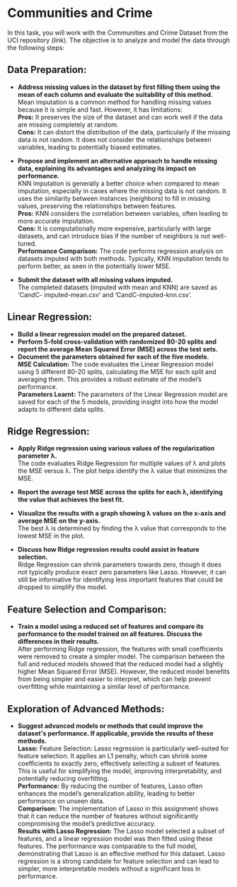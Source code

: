 # Communities and Crime

In this task, you will work with the Communities and Crime Dataset from the UCI repository (link). The objective is to analyze and model the data through the following steps:

## Data Preparation:

* **Address missing values in the dataset by first filling them using the mean of each column and evaluate the suitability of this method.** <br>
 Mean imputation is a common method for handling missing values because it is simple and fast. However, it has limitations:<br>
**Pros:** It preserves the size of the dataset and can work well if the data are missing completely at random. <br>
**Cons:** It can distort the distribution of the data, particularly if the missing data is not random. It does not consider the relationships between variables, leading to potentially biased estimates.<br>
* **Propose and implement an alternative approach to handle missing data, explaining its advantages and analyzing its impact on performance.** <br>
KNN imputation is generally a better choice when compared to mean imputation, especially in cases where the missing data is not random. It uses the similarity between instances (neighbors) to fill in missing values, preserving the relationships between features. <br>
**Pros:** KNN considers the correlation between variables, often leading to more accurate imputation. <br>
**Cons:** It is computationally more expensive, particularly with large datasets, and can introduce bias if the number of neighbors is not well-tuned. <br>
**Performance Comparison:** The code performs regression analysis on datasets imputed with both methods. Typically, KNN imputation tends to perform better, as seen in the potentially lower MSE. 

* **Submit the dataset with all missing values imputed.** <br>
The completed datasets (imputed with mean and KNN) are saved as ‘CandC- 
imputed-mean.csv’ and ‘CandC-imputed-knn.csv’.

## Linear Regression:

* **Build a linear regression model on the prepared dataset.**
* **Perform 5-fold cross-validation with randomized 80-20 splits and report the average Mean Squared Error (MSE) across the test sets.**
* **Document the parameters obtained for each of the five models.** <br>
  **MSE Calculation:** The code evaluates the Linear Regression model using 5 different 80-20 splits, calculating the MSE for each split and averaging them. This provides a robust estimate of the model’s performance. <br>
**Parameters Learnt:** The parameters of the Linear Regression model are saved for each of the 5 models, providing insight into how the model adapts to different data splits. 

## Ridge Regression:

* **Apply Ridge regression using various values of the regularization parameter λ.** <br>
The code evaluates Ridge Regression for multiple values of λ and plots the MSE versus λ. The plot helps identify the λ value that minimizes the MSE. 
* **Report the average test MSE across the splits for each λ, identifying the value that achieves the best fit.**

* **Visualize the results with a graph showing λ values on the x-axis and average MSE on the y-axis.** <br>
The best λ is determined by finding the λ value that corresponds to the lowest MSE in the plot. 
* **Discuss how Ridge regression results could assist in feature selection.** <br>
Ridge Regression can shrink parameters towards zero, though it does not typically produce exact zero parameters like Lasso. However, it can still be informative for identifying less important features that could be dropped to simplify the model. 
## Feature Selection and Comparison:

* **Train a model using a reduced set of features and compare its performance to the model trained on all features. Discuss the differences in their results.** <br>
After performing Ridge regression, the features with small coefficients were removed to create a simpler model. The comparison between the full and reduced models showed that the reduced model had a slightly higher Mean Squared Error (MSE). However, the reduced model benefits from being simpler and easier to interpret, which can help prevent overfitting while maintaining a similar level of performance. 
## Exploration of Advanced Methods:

* **Suggest advanced models or methods that could improve the dataset's performance. If applicable, provide the results of these methods.** <br>
**Lasso:** Feature Selection: Lasso regression is particularly well-suited for feature selection. It applies an L1 penalty, which can shrink some coefficients to exactly zero, effectively selecting a subset of features. This is useful for simplifying the model, improving interpretability, and potentially reducing overfitting. <br>
**Performance:** By reducing the number of features, Lasso often enhances the  model’s generalization ability, leading to better performance on unseen data. <br>
**Comparison:** The implementation of Lasso in this assignment shows that it can reduce the number of features without significantly compromising the model’s predictive accuracy. <br>
**Results with Lasso Regression:** The Lasso model selected a subset of features, and a linear regression model was then fitted using these features. The performance was comparable to the full model, demonstrating that Lasso is an effective method for this dataset. Lasso regression is a strong candidate for feature selection and can lead to simpler, more interpretable models without a significant loss in performance.

